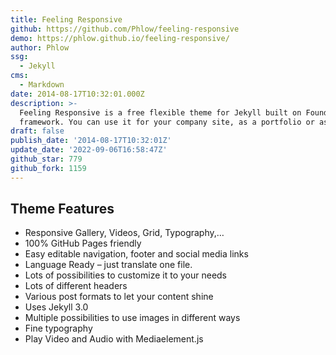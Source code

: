 ```yaml
---
title: Feeling Responsive
github: https://github.com/Phlow/feeling-responsive
demo: https://phlow.github.io/feeling-responsive/
author: Phlow
ssg:
  - Jekyll
cms:
  - Markdown
date: 2014-08-17T10:32:01.000Z
description: >-
  Feeling Responsive is a free flexible theme for Jekyll built on Foundation
  framework. You can use it for your company site, as a portfolio or as a blog.
draft: false
publish_date: '2014-08-17T10:32:01Z'
update_date: '2022-09-06T16:58:47Z'
github_star: 779
github_fork: 1159
---
```

## Theme Features

- Responsive Gallery, Videos, Grid, Typography,…
- 100% GitHub Pages friendly
- Easy editable navigation, footer and social media links
- Language Ready – just translate one file.
- Lots of possibilities to customize it to your needs
- Lots of different headers
- Various post formats to let your content shine
- Uses Jekyll 3.0
- Multiple possibilities to use images in different ways
- Fine typography
- Play Video and Audio with Mediaelement.js
